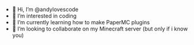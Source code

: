 - 👋 Hi, I’m @andylovescode
- 👀 I’m interested in coding
- 🌱 I’m currently learning how to make PaperMC plugins
- 💞️ I’m looking to collaborate on my Minecraft server (but only if i know you)

<!---
andylovescode/andylovescode is a ✨ special ✨ repository because its `README.md` (this file) appears on your GitHub profile.
You can click the Preview link to take a look at your changes.
--->
